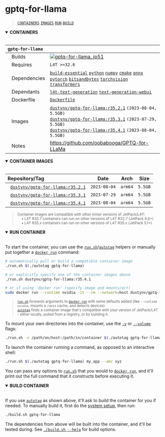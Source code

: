 # gptq-for-llama

> [`CONTAINERS`](#user-content-containers) [`IMAGES`](#user-content-images) [`RUN`](#user-content-run) [`BUILD`](#user-content-build)

<details open>
<summary><b><a id="containers">CONTAINERS</a></b></summary>
<br>

| **`gptq-for-llama`** | |
| :-- | :-- |
| &nbsp;&nbsp;&nbsp;Builds | [![`gptq-for-llama_jp51`](https://img.shields.io/github/actions/workflow/status/dusty-nv/jetson-containers/gptq-for-llama_jp51.yml?label=gptq-for-llama:jp51)](https://github.com/dusty-nv/jetson-containers/actions/workflows/gptq-for-llama_jp51.yml) |
| &nbsp;&nbsp;&nbsp;Requires | `L4T >=32.6` |
| &nbsp;&nbsp;&nbsp;Dependencies | [`build-essential`](/packages/build-essential) [`python`](/packages/python) [`numpy`](/packages/numpy) [`cmake`](/packages/cmake/cmake_pip) [`onnx`](/packages/onnx) [`pytorch`](/packages/pytorch) [`bitsandbytes`](/packages/llm/bitsandbytes) [`torchvision`](/packages/pytorch/torchvision) [`transformers`](/packages/llm/transformers) |
| &nbsp;&nbsp;&nbsp;Dependants | [`l4t-text-generation`](/packages/l4t/l4t-text-generation) [`text-generation-webui`](/packages/llm/text-generation-webui) |
| &nbsp;&nbsp;&nbsp;Dockerfile | [`Dockerfile`](Dockerfile) |
| &nbsp;&nbsp;&nbsp;Images | [`dustynv/gptq-for-llama:r35.2.1`](https://hub.docker.com/r/dustynv/gptq-for-llama/tags) `(2023-08-04, 5.5GB)`<br>[`dustynv/gptq-for-llama:r35.3.1`](https://hub.docker.com/r/dustynv/gptq-for-llama/tags) `(2023-07-29, 5.5GB)`<br>[`dustynv/gptq-for-llama:r35.4.1`](https://hub.docker.com/r/dustynv/gptq-for-llama/tags) `(2023-08-04, 5.5GB)` |
| &nbsp;&nbsp;&nbsp;Notes | https://github.com/oobabooga/GPTQ-for-LLaMa |

</details>

<details open>
<summary><b><a id="images">CONTAINER IMAGES</a></b></summary>
<br>

| Repository/Tag | Date | Arch | Size |
| :-- | :--: | :--: | :--: |
| &nbsp;&nbsp;[`dustynv/gptq-for-llama:r35.2.1`](https://hub.docker.com/r/dustynv/gptq-for-llama/tags) | `2023-08-04` | `arm64` | `5.5GB` |
| &nbsp;&nbsp;[`dustynv/gptq-for-llama:r35.3.1`](https://hub.docker.com/r/dustynv/gptq-for-llama/tags) | `2023-07-29` | `arm64` | `5.5GB` |
| &nbsp;&nbsp;[`dustynv/gptq-for-llama:r35.4.1`](https://hub.docker.com/r/dustynv/gptq-for-llama/tags) | `2023-08-04` | `arm64` | `5.5GB` |

> <sub>Container images are compatible with other minor versions of JetPack/L4T:</sub><br>
> <sub>&nbsp;&nbsp;&nbsp;&nbsp;• L4T R32.7 containers can run on other versions of L4T R32.7 (JetPack 4.6+)</sub><br>
> <sub>&nbsp;&nbsp;&nbsp;&nbsp;• L4T R35.x containers can run on other versions of L4T R35.x (JetPack 5.1+)</sub><br>
</details>

<details open>
<summary><b><a id="run">RUN CONTAINER</a></b></summary>
<br>

To start the container, you can use the [`run.sh`](/docs/run.md)/[`autotag`](/docs/run.md#autotag) helpers or manually put together a [`docker run`](https://docs.docker.com/engine/reference/commandline/run/) command:
```bash
# automatically pull or build a compatible container image
./run.sh $(./autotag gptq-for-llama)

# or explicitly specify one of the container images above
./run.sh dustynv/gptq-for-llama:r35.4.1

# or if using 'docker run' (specify image and mounts/ect)
sudo docker run --runtime nvidia -it --rm --network=host dustynv/gptq-for-llama:r35.4.1
```
> <sup>[`run.sh`](/docs/run.md) forwards arguments to [`docker run`](https://docs.docker.com/engine/reference/commandline/run/) with some defaults added (like `--runtime nvidia`, mounts a `/data` cache, and detects devices)</sup><br>
> <sup>[`autotag`](/docs/run.md#autotag) finds a container image that's compatible with your version of JetPack/L4T - either locally, pulled from a registry, or by building it.</sup>

To mount your own directories into the container, use the [`-v`](https://docs.docker.com/engine/reference/commandline/run/#volume) or [`--volume`](https://docs.docker.com/engine/reference/commandline/run/#volume) flags:
```bash
./run.sh -v /path/on/host:/path/in/container $(./autotag gptq-for-llama)
```
To launch the container running a command, as opposed to an interactive shell:
```bash
./run.sh $(./autotag gptq-for-llama) my_app --abc xyz
```
You can pass any options to [`run.sh`](/docs/run.md) that you would to [`docker run`](https://docs.docker.com/engine/reference/commandline/run/), and it'll print out the full command that it constructs before executing it.
</details>
<details open>
<summary><b><a id="build">BUILD CONTAINER</b></summary>
<br>

If you use [`autotag`](/docs/run.md#autotag) as shown above, it'll ask to build the container for you if needed.  To manually build it, first do the [system setup](/docs/setup.md), then run:
```bash
./build.sh gptq-for-llama
```
The dependencies from above will be built into the container, and it'll be tested during.  See [`./build.sh --help`](/jetson_containers/build.py) for build options.
</details>
